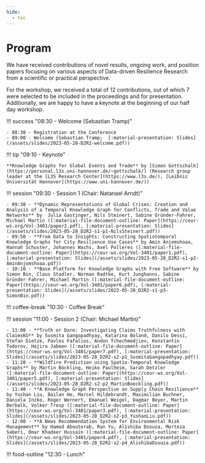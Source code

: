 ```yaml
---
hide:
  - toc
---
```

# Program

We have received contributions of novel results, ongoing work, and position papers focusing on various aspects of Data-driven Resilience Research from a scientific or practical perspective.

For the workshop, we received a total of 12 contributions, out of which 7 were selected to be included in the proceedings and for presentation.
Additionally, we are happy to have a keynote at the beginning of our half day workshop.

!!! success "08:30 - Welcome (Sebastian Tramp)"

    - 08:30 - Registration at the Conference
    - 09:00 - Welcome (Sebastian Tramp;  [:material-presentation: Slides](/assets/slides/2023-05-28-D2R2-welcome.pdf))

!!! tip "09:10 - Keynote"

    **Knowledge Graphs for Global Events and Trade** by [Simon Gottschalk](https://personal.l3s.uni-hannover.de/~gottschalk/) (Research group leader at the [L3S Research Center](https://www.l3s.de/), [Leibniz Universität Hannover](https://www.uni-hannover.de/))

!!! session "09:30 - Session 1 (Chair: Natanael Arndt)"

    - 09:30 - **Dynamic Representations of Global Crises: Creation and Analysis of a Temporal Knowledge Graph for Conflicts, Trade and Value Networks** by  Julia Gastinger, Nils Steinert, Sabine Gründer-Fahrer, Michael Martin ([:material-file-document-outline: Paper](https://ceur-ws.org/Vol-3401/paper2.pdf), [:material-presentation: Slides](/assets/slides/2023-05-28_D2R2-s1-p1-NilsSteinert.pdf))
    - 09:50 - **From Data to Insights: Constructing Spatiotemporal Knowledge Graphs for City Resilience Use Cases** by Amin Anjomshoaa, Hannah Schuster, Johannes Wachs, Axel Polleres ([:material-file-document-outline: Paper](https://ceur-ws.org/Vol-3401/paper1.pdf), [:material-presentation: Slides](/assets/slides/2023-05-28_D2R2-s1-p2-AminAnjomshoaa.pdf))
    - 10:10 - **Base Platform for Knowledge Graphs with Free Software** by Simon Bin, Claus Stadler, Norman Radtke, Kurt Junghanns, Sabine Gründer-Fahrer, Michael Martin ([:material-file-document-outline: Paper](https://ceur-ws.org/Vol-3401/paper6.pdf), [:material-presentation: Slides](/assets/slides/2023-05-28_D2R2-s1-p3-SimonBin.pdf))

!!! coffee-break "10:30 - Coffee Break"

!!! session "11:00 - Session 2 (Chair: Michael Martin)"

    - 11:00 - **Truth or Dare: Investigating Claims Truthfulness with ClaimsKG** by Susmita Gangopadhyay, Katarina Boland, Danilo Dessí, Stefan Dietze, Pavlos Fafalios, Andon Tchechmedjiev, Konstantin Todorov, Hajira Jabeen ([:material-file-document-outline: Paper](https://ceur-ws.org/Vol-3401/paper7.pdf), [:material-presentation: Slides](/assets/slides/2023-05-28_D2R2-s2-p1_SusmitaGangopadhyay.pdf))
    - 11:20 - **Wildfire Prediction using Spatio-Temporal Knowledge Graphs** by Martin Böckling, Heiko Paulheim, Sarah Detzler ([:material-file-document-outline: Paper](https://ceur-ws.org/Vol-3401/paper5.pdf), [:material-presentation: Slides](/assets/slides/2023-05-28_D2R2-s2-p2_MartinBoeckling.pdf))
    - 11:40 - **A Knowledge Graph Perspective on Supply Chain Resilience** by Yushan Liu, Bailan He, Marcel Hildebrandt, Maximilian Buchner, Daniela Inzko, Roger Wernert, Emanuel Weigel, Dagmar Beyer, Martin Berbalk, Volker Tresp ([:material-file-document-outline: Paper](https://ceur-ws.org/Vol-3401/paper3.pdf), [:material-presentation: Slides](/assets/slides/2023-05-28_D2R2-s2-p3_YushanLiu.pdf))
    - 12:00 - **A News Recommendation System for Environmental Risk Management** by Hamed Aboutorab, Ran Yu, Alishiba Dsouza, Morteza Saberi, Omar Khadeer Hussain ([:material-file-document-outline: Paper](https://ceur-ws.org/Vol-3401/paper4.pdf), [:material-presentation: Slides](/assets/slides/2023-05-28_D2R2-s2-p4_AlishibaDsouza.pdf))

!!! food-outline "12:30 - Lunch"
